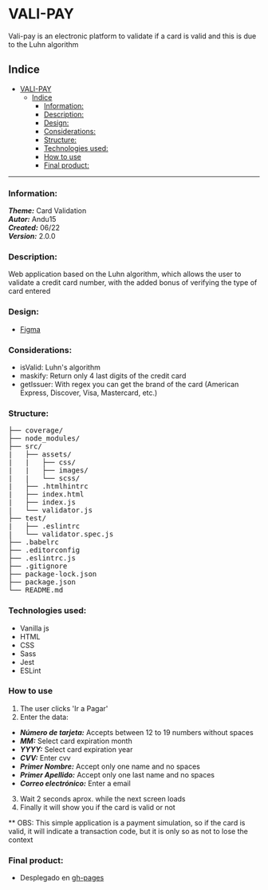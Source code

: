 # VALI-PAY
Vali-pay is an electronic platform to validate if a card is valid and this is due to the Luhn algorithm

## Indice
- [VALI-PAY](#vali-pay)
  - [Indice](#indice)
    - [Information:](#information)
    - [Description:](#description)
    - [Design:](#design)
    - [Considerations:](#considerations)
    - [Structure:](#structure)
    - [Technologies used:](#technologies-used)
    - [How to use](#how-to-use)
    - [Final product:](#final-product)
*** 
### Information:
  ***Theme:*** Card Validation  
  ***Autor:*** Andu15  
  ***Created:*** 06/22  
  ***Version:*** 2.0.0  

### Description: 
Web application based on the Luhn algorithm, which allows the user to validate a credit card number, with the added bonus of verifying the type of card entered

### Design:
- [Figma](https://www.figma.com/file/6qpLuaIfT2x3bBOzA4LsIU/CARD-VALIDATION-v2?node-id=0%3A1)

### Considerations:
- isValid: Luhn's algorithm
- maskify: Return only 4 last digits of the credit card
- getIssuer: With regex you can get the brand of the card (American Express, Discover, Visa, Mastercard, etc.)

### Structure:
<pre>
├── coverage/
├── node_modules/
├── src/
|   ├── assets/
|   |   ├── css/
|   |   ├── images/
|   |   └── scss/
|   ├── .htmlhintrc
|   ├── index.html
|   ├── index.js
|   └── validator.js
├── test/
|   ├── .eslintrc
|   └── validator.spec.js
├── .babelrc
├── .editorconfig
├── .eslintrc.js
├── .gitignore
├── package-lock.json
├── package.json
└── README.md
</pre>

### Technologies used:

- Vanilla js
- HTML
- CSS
- Sass
- Jest
- ESLint

### How to use
1. The user clicks 'Ir a Pagar'  
2. Enter the data:
  * ___Número de tarjeta:___ Accepts between 12 to 19 numbers without spaces
  * ___MM:___ Select card expiration month
  * ___YYYY:___ Select card expiration year
  * ___CVV:___ Enter cvv
  * ___Primer Nombre:___ Accept only one name and no spaces
  * ___Primer Apellido:___ Accept only one last name and no spaces
  * ___Correo electrónico:___ Enter a email
3. Wait 2 seconds aprox. while the next screen loads
4. Finally it will show you if the card is valid or not

** OBS: This simple application is a payment simulation, so if the card is valid, it will indicate a transaction code, but it is only so as not to lose the context

### Final product:
  - Desplegado en [gh-pages](https://andu15.github.io/VALI-PAY/src/)
